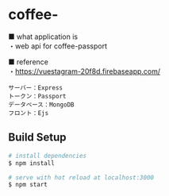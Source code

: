 # coffee-

■ what application is  
・web api for coffee-passport

■ reference  
・https://vuestagram-20f8d.firebaseapp.com/

```
サーバー：Express
トークン：Passport
データベース：MongoDB
フロント：Ejs
```

## Build Setup

```bash
# install dependencies
$ npm install

# serve with hot reload at localhost:3000
$ npm start

```
